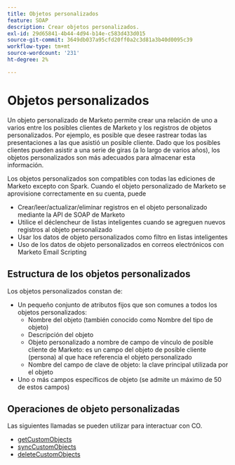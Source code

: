 ```yaml
---
title: Objetos personalizados
feature: SOAP
description: Crear objetos personalizados.
exl-id: 29d65841-4b44-4d94-b14e-c583d433d015
source-git-commit: 3649db037a95cfd20ff0a2c3d81a3b40d0095c39
workflow-type: tm+mt
source-wordcount: '231'
ht-degree: 2%

---
```


# Objetos personalizados

Un objeto personalizado de Marketo permite crear una relación de uno a varios entre los posibles clientes de Marketo y los registros de objetos personalizados. Por ejemplo, es posible que desee rastrear todas las presentaciones a las que asistió un posible cliente. Dado que los posibles clientes pueden asistir a una serie de giras (a lo largo de varios años), los objetos personalizados son más adecuados para almacenar esta información.

Los objetos personalizados son compatibles con todas las ediciones de Marketo excepto con Spark. Cuando el objeto personalizado de Marketo se aprovisione correctamente en su cuenta, puede

- Crear/leer/actualizar/eliminar registros en el objeto personalizado mediante la API de SOAP de Marketo
- Utilice el déclencheur de listas inteligentes cuando se agreguen nuevos registros al objeto personalizado
- Usar los datos de objeto personalizados como filtro en listas inteligentes
- Uso de los datos de objeto personalizados en correos electrónicos con Marketo Email Scripting

## Estructura de los objetos personalizados

Los objetos personalizados constan de:

- Un pequeño conjunto de atributos fijos que son comunes a todos los objetos personalizados:
   - Nombre del objeto (también conocido como Nombre del tipo de objeto)
   - Descripción del objeto
   - Objeto personalizado a nombre de campo de vínculo de posible cliente de Marketo: es un campo del objeto de posible cliente (persona) al que hace referencia el objeto personalizado
   - Nombre del campo de clave de objeto: la clave principal utilizada por el objeto
- Uno o más campos específicos de objeto (se admite un máximo de 50 de estos campos)

## Operaciones de objeto personalizadas

Las siguientes llamadas se pueden utilizar para interactuar con CO.

- [getCustomObjects](https://developer.adobe.com/marketo-apis/api/mapi/#tag/Custom-Objects/operation/getCustomObjectsUsingGET)
- [syncCustomObjects](https://developer.adobe.com/marketo-apis/api/mapi/#tag/Custom-Objects/operation/syncCustomObjectsUsingPOST)
- [deleteCustomObjects](https://developer.adobe.com/marketo-apis/api/mapi/#tag/Custom-Objects/operation/deleteCustomObjectsUsingPOST)
